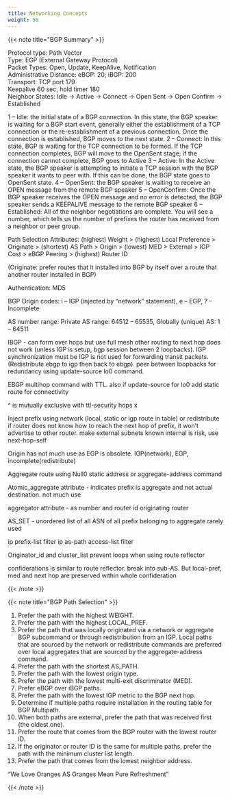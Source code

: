 ```yaml
---
title: Networking Concepts
weight: 50
---
```


<!-- BGP Summary-->
{{< note title="BGP Summary" >}}

Protocol type: Path Vector  
Type: EGP (External Gateway Protocol)  
Packet Types: Open, Update, KeepAlive, Notification  
Administrative Distance: eBGP: 20; iBGP: 200  
Transport: TCP port 179  
Keepalive 60 sec, hold timer 180  
Neighbor States: Idle -> Active -> Connect -> Open Sent -> Open Confirm -> Established  

1 – Idle: the initial state of a BGP connection. In this state, the BGP speaker is waiting for a BGP start event, generally either the establishment of a TCP connection or the re-establishment of a previous connection. Once the connection is established, BGP moves to the next state.
2 – Connect: In this state, BGP is waiting for the TCP connection to be formed. If the TCP connection completes, BGP will move to the OpenSent stage; if the connection cannot complete, BGP goes to Active
3 – Active: In the Active state, the BGP speaker is attempting to initiate a TCP session with the BGP speaker it wants to peer with. If this can be done, the BGP state goes to OpenSent state.
4 – OpenSent: the BGP speaker is waiting to receive an OPEN message from the remote BGP speaker
5 – OpenConfirm: Once the BGP speaker receives the OPEN message and no error is detected, the BGP speaker sends a KEEPALIVE message to the remote BGP speaker
6 – Established: All of the neighbor negotiations are complete. You will see a number, which tells us the number of prefixes the router has received from a neighbor or peer group.

Path Selection Attributes: (highest) Weight > (highest) Local Preference > Originate > (shortest) AS Path > Origin > (lowest) MED > External > IGP Cost > eBGP Peering > (highest) Router ID

(Originate: prefer routes that it installed into BGP by itself over a route that another router installed in BGP)

Authentication: MD5

BGP Origin codes: i – IGP (injected by “network” statement), e – EGP, ? – Incomplete

AS number range: Private AS range: 64512 – 65535, Globally (unique) AS: 1 – 64511

IBGP - can form over hops but use full mesh other routing to next hop does not work (unless IGP is setup, bgp session between 2 loopbacks). IGP synchronization must be IGP is not used for forwarding transit packets. (Redistribute ebgp to igp then back to ebgp). peer between loopbacks for redundancy using update-source lo0 command.

EBGP multihop command with TTL. also if update-source for lo0 add static route for connectivity

^ is mutually exclusive with ttl-security hops x

Inject prefix using network (local, static or igp route in table) or redistribute
if router does not know how to reach the next hop of prefix, it won’t advertise to other router. make external subnets known internal is risk, use next-hop-self

Origin has not much use as EGP is obsolete. IGP(network), EGP, incomplete(redistribute)

Aggregate route using Null0 static address or aggregate-address command

Atomic_aggregate attribute - indicates prefix is aggregate and not actual destination. not much use

aggregator attribute - as number and router id originating router

AS_SET - unordered list of all ASN of all prefix belonging to aggregate rarely used

ip prefix-list  filter
ip as-path access-list  filter

Originator_id and cluster_list prevent loops when using route reflector

confiderations is similar to route reflector. break into sub-AS. But local-pref, med and next hop are preserved within whole confideration

{{< /note >}}

<!-- BGP Path Selection -->
{{< note title="BGP Path Selection" >}}

1. Prefer the path with the highest WEIGHT. 
2. Prefer the path with the highest LOCAL_PREF.
3. Prefer the path that was locally originated via a network or aggregate BGP subcommand or through redistribution from an IGP. Local paths that are sourced by the network or redistribute commands are preferred over local aggregates that are sourced by the aggregate-address command.
4. Prefer the path with the shortest AS_PATH.
5. Prefer the path with the lowest origin type.
6. Prefer the path with the lowest multi-exit discriminator (MED).
7. Prefer eBGP over iBGP paths.
8. Prefer the path with the lowest IGP metric to the BGP next hop.
9. Determine if multiple paths require installation in the routing table for BGP Multipath.
10. When both paths are external, prefer the path that was received first (the oldest one).
11. Prefer the route that comes from the BGP router with the lowest router ID.
12. If the originator or router ID is the same for multiple paths, prefer the path with the minimum cluster list length.
13. Prefer the path that comes from the lowest neighbor address.

“We Love Oranges AS Oranges Mean Pure Refreshment”

{{< /note >}}

